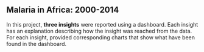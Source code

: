 
## Malaria in Africa: 2000-2014


In this project, **three insights** were reported using a dashboard. Each insight has an explanation describing how the insight was reached from the data. For each insight, provided corresponding charts that show what have been found in the dashboard.
